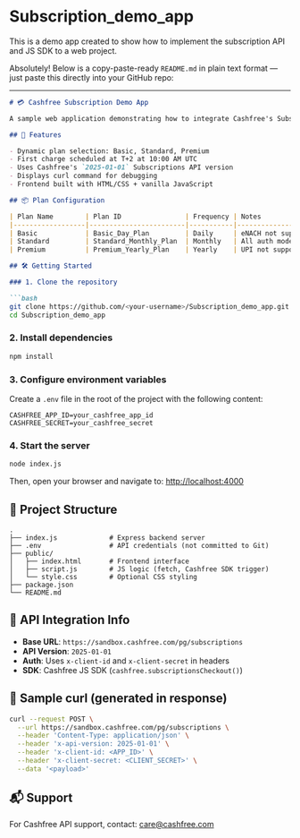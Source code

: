 # Subscription_demo_app
This is a demo app created to show how to implement the subscription API and JS SDK to a web project.

Absolutely! Below is a copy-paste-ready `README.md` in plain text format — just paste this directly into your GitHub repo:

---

````markdown
# 💳 Cashfree Subscription Demo App

A sample web application demonstrating how to integrate Cashfree's Subscription APIs using Node.js (Express) and HTML/JavaScript. This app allows users to choose between different plans (Daily, Monthly, Yearly) and initiates a subscription checkout using the Cashfree SDK.

## 🚀 Features

- Dynamic plan selection: Basic, Standard, Premium
- First charge scheduled at T+2 at 10:00 AM UTC
- Uses Cashfree's `2025-01-01` Subscriptions API version
- Displays curl command for debugging
- Frontend built with HTML/CSS + vanilla JavaScript

## 📦 Plan Configuration

| Plan Name        | Plan ID                | Frequency | Notes                                                                 |
|------------------|------------------------|-----------|-----------------------------------------------------------------------|
| Basic            | Basic_Day_Plan         | Daily     | eNACH not supported, first charge date must be T+2 to T+30           |
| Standard         | Standard_Monthly_Plan  | Monthly   | All auth modes supported, T+2 to T+365 supported                      |
| Premium          | Premium_Yearly_Plan    | Yearly    | UPI not supported, large limits supported via eNACH                  |

## 🛠️ Getting Started

### 1. Clone the repository

```bash
git clone https://github.com/<your-username>/Subscription_demo_app.git
cd Subscription_demo_app
````

### 2. Install dependencies

```bash
npm install
```

### 3. Configure environment variables

Create a `.env` file in the root of the project with the following content:

```env
CASHFREE_APP_ID=your_cashfree_app_id
CASHFREE_SECRET=your_cashfree_secret
```

### 4. Start the server

```bash
node index.js
```

Then, open your browser and navigate to: [http://localhost:4000](http://localhost:4000)

## 📁 Project Structure

```
.
├── index.js             # Express backend server
├── .env                 # API credentials (not committed to Git)
├── public/
│   ├── index.html       # Frontend interface
│   ├── script.js        # JS logic (fetch, Cashfree SDK trigger)
│   └── style.css        # Optional CSS styling
├── package.json
└── README.md
```

## 🔐 API Integration Info

* **Base URL**: `https://sandbox.cashfree.com/pg/subscriptions`
* **API Version**: `2025-01-01`
* **Auth**: Uses `x-client-id` and `x-client-secret` in headers
* **SDK**: Cashfree JS SDK (`cashfree.subscriptionsCheckout()`)

## 🧾 Sample curl (generated in response)

```bash
curl --request POST \
  --url https://sandbox.cashfree.com/pg/subscriptions \
  --header 'Content-Type: application/json' \
  --header 'x-api-version: 2025-01-01' \
  --header 'x-client-id: <APP_ID>' \
  --header 'x-client-secret: <CLIENT_SECRET>' \
  --data '<payload>'
```

## 📬 Support

For Cashfree API support, contact: [care@cashfree.com](mailto:care@cashfree.com)

```


